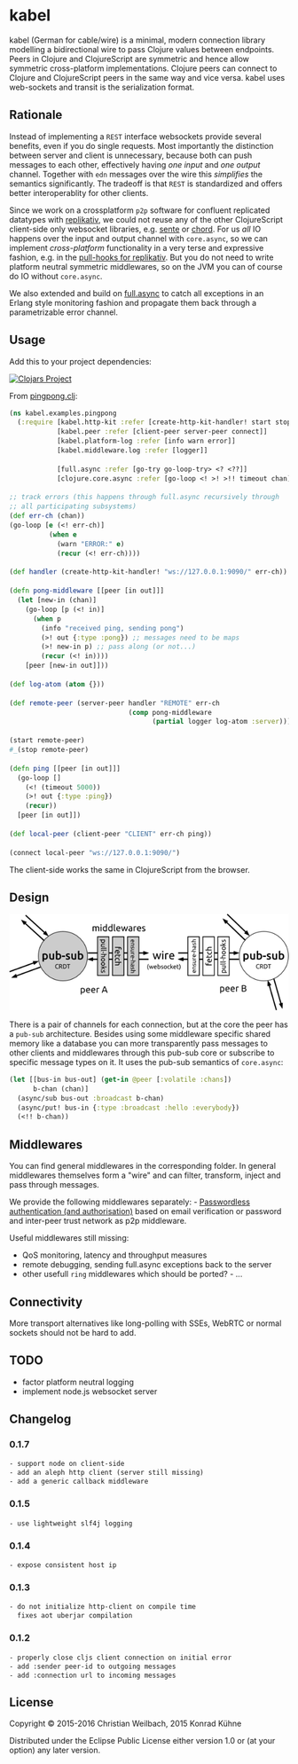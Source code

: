 # kabel

kabel (German for cable/wire) is a minimal, modern connection library
modelling a bidirectional wire to pass Clojure values between
endpoints. Peers in Clojure and ClojureScript are symmetric and hence
allow symmetric cross-platform implementations. Clojure peers can
connect to Clojure and ClojureScript peers in the same way and vice
versa. kabel uses web-sockets and transit is the serialization format.


## Rationale

Instead of implementing a `REST` interface websockets provide several
benefits, even if you do single requests. Most importantly the
distinction between server and client is unnecessary, because both can
push messages to each other, effectively having *one input* and *one
output* channel. Together with `edn` messages over the wire this
_simplifies_ the semantics significantly. The tradeoff is that `REST` is
standardized and offers better interoperablity for other clients.

Since we work on a crossplatform `p2p` software for confluent
replicated datatypes with
[replikativ](https://github.com/replikativ/replikativ), we could not
reuse any of the other ClojureScript client-side only websocket
libraries, e.g. [sente](https://github.com/ptaoussanis/sente) or
[chord](https://github.com/jarohen/chord). For us _all_ IO happens
over the input and output channel with `core.async`, so we can
implement *cross-platform* functionality in a very terse and
expressive fashion, e.g. in the [pull-hooks for
replikativ](https://github.com/replikativ/replikativ/blob/master/src/replikativ/p2p/hooks.cljc). But
you do not need to write platform neutral symmetric middlewares, so on
the JVM you can of course do IO without `core.async`.

We also extended and build on
[full.async](https://github.com/fullcontact/full.monty/) to catch all
exceptions in an Erlang style monitoring fashion and propagate them
back through a parametrizable error channel.

## Usage

Add this to your project dependencies:

[![Clojars Project](http://clojars.org/io.replikativ/kabel/latest-version.svg)](http://clojars.org/io.replikativ/kabel)

From [pingpong.clj](./examples/pingpong.clj):

~~~ clojure
(ns kabel.examples.pingpong
  (:require [kabel.http-kit :refer [create-http-kit-handler! start stop]]
            [kabel.peer :refer [client-peer server-peer connect]]
            [kabel.platform-log :refer [info warn error]]
            [kabel.middleware.log :refer [logger]]

            [full.async :refer [go-try go-loop-try> <? <??]]
            [clojure.core.async :refer [go-loop <! >! >!! timeout chan]]))

;; track errors (this happens through full.async recursively through
;; all participating subsystems)
(def err-ch (chan))
(go-loop [e (<! err-ch)]
          (when e
            (warn "ERROR:" e)
            (recur (<! err-ch))))

(def handler (create-http-kit-handler! "ws://127.0.0.1:9090/" err-ch))

(defn pong-middleware [[peer [in out]]]
  (let [new-in (chan)]
    (go-loop [p (<! in)]
      (when p
        (info "received ping, sending pong")
        (>! out {:type :pong}) ;; messages need to be maps
        (>! new-in p) ;; pass along (or not...)
        (recur (<! in))))
    [peer [new-in out]]))

(def log-atom (atom {}))

(def remote-peer (server-peer handler "REMOTE" err-ch
                              (comp pong-middleware
                                    (partial logger log-atom :server))))

(start remote-peer)
#_(stop remote-peer)

(defn ping [[peer [in out]]]
  (go-loop []
    (<! (timeout 5000))
    (>! out {:type :ping})
    (recur))
  [peer [in out]])

(def local-peer (client-peer "CLIENT" err-ch ping))

(connect local-peer "ws://127.0.0.1:9090/")

~~~

The client-side works the same in ClojureScript from the browser.

## Design

![Example pub-sub architecture of replikativ](./peering.png)

There is a pair of channels for each connection, but at the core the
peer has a `pub-sub` architecture. Besides using some middleware
specific shared memory like a database you can more transparently pass
messages to other clients and middlewares through this pub-sub core or
subscribe to specific message types on it. It uses the pub-sub
semantics of `core.async`:

~~~ clojure
(let [[bus-in bus-out] (get-in @peer [:volatile :chans])
      b-chan (chan)]
  (async/sub bus-out :broadcast b-chan)
  (async/put! bus-in {:type :broadcast :hello :everybody})
  (<!! b-chan))
~~~


## Middlewares

You can find general middlewares in the corresponding folder. In
general middlewares themselves form a "wire" and can filter,
transform, inject and pass through messages.

We provide the following middlewares separately: - [Passwordless
authentication (and
authorisation)](https://github.com/replikativ/kabel-auth) based on
email verification or password and inter-peer trust network as p2p
middleware.

Useful middlewares still missing:
- QoS monitoring, latency and throughput measures
- remote debugging, sending full.async exceptions back to the server
- other usefull `ring` middlewares which should be ported?  - ...

## Connectivity

More transport alternatives like long-polling with
SSEs, WebRTC or normal sockets should not be hard to add.


## TODO
- factor platform neutral logging
- implement node.js websocket server

## Changelog

### 0.1.7
    - support node on client-side
    - add an aleph http client (server still missing)
    - add a generic callback middleware

### 0.1.5
    - use lightweight slf4j logging

### 0.1.4
    - expose consistent host ip

### 0.1.3
    - do not initialize http-client on compile time
      fixes aot uberjar compilation

### 0.1.2
    - properly close cljs client connection on initial error
    - add :sender peer-id to outgoing messages
    - add :connection url to incoming messages

## License

Copyright © 2015-2016 Christian Weilbach, 2015 Konrad Kühne

Distributed under the Eclipse Public License either version 1.0 or (at
your option) any later version.

